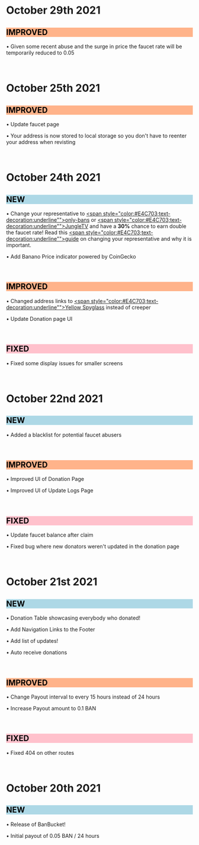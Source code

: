 # October 29th 2021

<h2 style="background-color:#ffb38a;color:black">IMPROVED</h2>

• Given some recent abuse and the surge in price the faucet rate will be temporarily reduced to 0.05

&nbsp;

# October 25th 2021

<h2 style="background-color:#ffb38a;color:black">IMPROVED</h2>

• Update faucet page

• Your address is now stored to local storage so you don't have to reenter your address when revisting

&nbsp;

# October 24th 2021

<h2 style="background-color:#ADD8E6;color:black">NEW</h2>

• Change your representative to [<span style="color:#E4C703;text-decoration:underline"">only-bans</span>](https://www.yellowspyglass.com/account/ban_1on1ybanskzzsqize1477wximtkdzrftmxqtajtwh4p4tg1w6awn1hq677cp) or [<span style="color:#E4C703;text-decoration:underline"">JungleTV</span>](https://www.yellowspyglass.com/account/ban_19potasho7ozny8r1drz3u3hb3r97fw4ndm4hegdsdzzns1c3nobdastcgaa) and have a **30%** chance to earn double the faucet rate! Read this [<span style="color:#E4C703;text-decoration:underline"">guide</span>](https://jungletv.live/documents/badrepresentativehelp) on changing your representative and why it is important.

• Add Banano Price indicator powered by CoinGecko

&nbsp;

<h2 style="background-color:#ffb38a;color:black">IMPROVED</h2>

• Changed address links to [<span style="color:#E4C703;text-decoration:underline"">Yellow Spyglass</span>](https://yellowspyglass.com/) instead of creeper

• Update Donation page UI

&nbsp;

<h2 style="background-color:#ffc1cc;color:black">FIXED</h2>

• Fixed some display issues for smaller screens

&nbsp;

# October 22nd 2021

<h2 style="background-color:#ADD8E6;color:black">NEW</h2>

• Added a blacklist for potential faucet abusers

&nbsp;

<h2 style="background-color:#ffb38a;color:black">IMPROVED</h2>

• Improved UI of Donation Page

• Improved UI of Update Logs Page

&nbsp;

<h2 style="background-color:#ffc1cc;color:black">FIXED</h2>

• Update faucet balance after claim

• Fixed bug where new donators weren't updated in the donation page

&nbsp;

# October 21st 2021

<h2 style="background-color:#ADD8E6;color:black">NEW</h2>

• Donation Table showcasing everybody who donated!

• Add Navigation Links to the Footer

• Add list of updates!

• Auto receive donations

&nbsp;

<h2 style="background-color:#ffb38a;color:black">IMPROVED</h2>

• Change Payout interval to every 15 hours instead of 24 hours

• Increase Payout amount to 0.1 BAN

&nbsp;

<h2 style="background-color:#ffc1cc;color:black">FIXED</h2>

• Fixed 404 on other routes
  
&nbsp;

# October 20th 2021

<h2 style="background-color:#ADD8E6;color:black">NEW</h2>

• Release of BanBucket!
  
• Initial payout of 0.05 BAN / 24 hours
